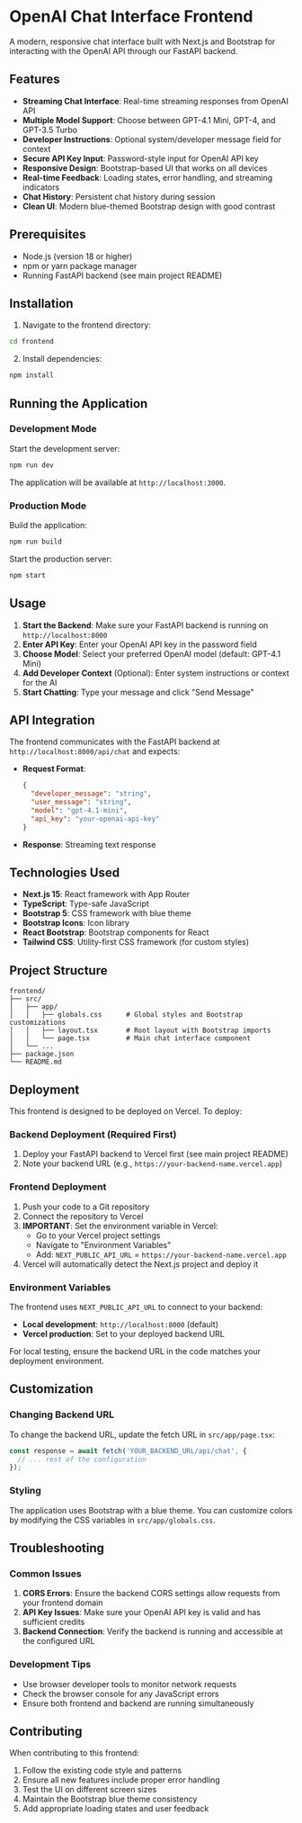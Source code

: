 # OpenAI Chat Interface Frontend

A modern, responsive chat interface built with Next.js and Bootstrap for interacting with the OpenAI API through our FastAPI backend.

## Features

- **Streaming Chat Interface**: Real-time streaming responses from OpenAI API
- **Multiple Model Support**: Choose between GPT-4.1 Mini, GPT-4, and GPT-3.5 Turbo
- **Developer Instructions**: Optional system/developer message field for context
- **Secure API Key Input**: Password-style input for OpenAI API key
- **Responsive Design**: Bootstrap-based UI that works on all devices
- **Real-time Feedback**: Loading states, error handling, and streaming indicators
- **Chat History**: Persistent chat history during session
- **Clean UI**: Modern blue-themed Bootstrap design with good contrast

## Prerequisites

- Node.js (version 18 or higher)
- npm or yarn package manager
- Running FastAPI backend (see main project README)

## Installation

1. Navigate to the frontend directory:
```bash
cd frontend
```

2. Install dependencies:
```bash
npm install
```

## Running the Application

### Development Mode

Start the development server:

```bash
npm run dev
```

The application will be available at `http://localhost:3000`.

### Production Mode

Build the application:

```bash
npm run build
```

Start the production server:

```bash
npm start
```

## Usage

1. **Start the Backend**: Make sure your FastAPI backend is running on `http://localhost:8000`
2. **Enter API Key**: Enter your OpenAI API key in the password field
3. **Choose Model**: Select your preferred OpenAI model (default: GPT-4.1 Mini)
4. **Add Developer Context** (Optional): Enter system instructions or context for the AI
5. **Start Chatting**: Type your message and click "Send Message"

## API Integration

The frontend communicates with the FastAPI backend at `http://localhost:8000/api/chat` and expects:

- **Request Format**:
  ```json
  {
    "developer_message": "string",
    "user_message": "string", 
    "model": "gpt-4.1-mini",
    "api_key": "your-openai-api-key"
  }
  ```

- **Response**: Streaming text response

## Technologies Used

- **Next.js 15**: React framework with App Router
- **TypeScript**: Type-safe JavaScript
- **Bootstrap 5**: CSS framework with blue theme
- **Bootstrap Icons**: Icon library
- **React Bootstrap**: Bootstrap components for React
- **Tailwind CSS**: Utility-first CSS framework (for custom styles)

## Project Structure

```
frontend/
├── src/
│   ├── app/
│   │   ├── globals.css      # Global styles and Bootstrap customizations
│   │   ├── layout.tsx       # Root layout with Bootstrap imports
│   │   └── page.tsx         # Main chat interface component
│   └── ...
├── package.json
└── README.md
```

## Deployment

This frontend is designed to be deployed on Vercel. To deploy:

### Backend Deployment (Required First)
1. Deploy your FastAPI backend to Vercel first (see main project README)
2. Note your backend URL (e.g., `https://your-backend-name.vercel.app`)

### Frontend Deployment
1. Push your code to a Git repository
2. Connect the repository to Vercel
3. **IMPORTANT**: Set the environment variable in Vercel:
   - Go to your Vercel project settings
   - Navigate to "Environment Variables"
   - Add: `NEXT_PUBLIC_API_URL` = `https://your-backend-name.vercel.app`
4. Vercel will automatically detect the Next.js project and deploy it

### Environment Variables
The frontend uses `NEXT_PUBLIC_API_URL` to connect to your backend:
- **Local development**: `http://localhost:8000` (default)
- **Vercel production**: Set to your deployed backend URL

For local testing, ensure the backend URL in the code matches your deployment environment.

## Customization

### Changing Backend URL

To change the backend URL, update the fetch URL in `src/app/page.tsx`:

```typescript
const response = await fetch('YOUR_BACKEND_URL/api/chat', {
  // ... rest of the configuration
});
```

### Styling

The application uses Bootstrap with a blue theme. You can customize colors by modifying the CSS variables in `src/app/globals.css`.

## Troubleshooting

### Common Issues

1. **CORS Errors**: Ensure the backend CORS settings allow requests from your frontend domain
2. **API Key Issues**: Make sure your OpenAI API key is valid and has sufficient credits
3. **Backend Connection**: Verify the backend is running and accessible at the configured URL

### Development Tips

- Use browser developer tools to monitor network requests
- Check the browser console for any JavaScript errors
- Ensure both frontend and backend are running simultaneously

## Contributing

When contributing to this frontend:

1. Follow the existing code style and patterns
2. Ensure all new features include proper error handling
3. Test the UI on different screen sizes
4. Maintain the Bootstrap blue theme consistency
5. Add appropriate loading states and user feedback